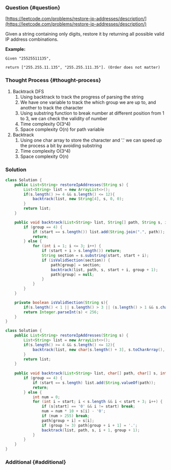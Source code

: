 ### Question {#question}

[https://leetcode.com/problems/restore-ip-addresses/description/](https://leetcode.com/problems/restore-ip-addresses/description/)

Given a string containing only digits, restore it by returning all possible valid IP address combinations.

**Example:**

```
Given "25525511135",

return ["255.255.11.135", "255.255.111.35"]. (Order does not matter)
```

### Thought Process {#thought-process}

1. Backtrack DFS
   1. Using backtrack to track the progress of parsing the string
   2. We have one variable to track the which group we are up to, and another to track the character
   3. Using substring function to break number at different position from 1 to 3, we can check the validity of number
   4. Time complexity O\(3^4\)
   5. Space complexity O\(n\) for path variable
2. Backtrack
   1. Using one char array to store the character and '.' we can speed up the process a bit by avoiding substring
   2. Time complexity O\(3^4\)
   3. Space complexity O\(n\)

### Solution

```java
class Solution {
    public List<String> restoreIpAddresses(String s) {
        List<String> list = new ArrayList<>();
        if(s.length() >= 4 && s.length() <= 12){
            backtrack(list, new String[4], s, 0, 0);
        }
        return list;
    }

    public void backtrack(List<String> list, String[] path, String s, int start, int group){
        if (group == 4) {
            if (start == s.length()) list.add(String.join(".", path));
            return;
        } else {
            for (int i = 1; i <= 3; i++) {
                if (start + i > s.length()) return;
                String section = s.substring(start, start + i);
                if (isValidSection(section)) {
                    path[group] = section;
                    backtrack(list, path, s, start + i, group + 1);
                    path[group] = null;
                }
            }
        }
    }

    private boolean isValidSection(String s){
        if(s.length() < 1 || s.length() > 3 || (s.length() > 1 && s.charAt(0) == '0')) return false;
        return Integer.parseInt(s) < 256;
    }
}
```

```java
class Solution {
    public List<String> restoreIpAddresses(String s) {
        List<String> list = new ArrayList<>();
        if(s.length() >= 4 && s.length() <= 12){
            backtrack(list, new char[s.length() + 3], s.toCharArray(), 0, 0);
        }
        return list;
    }
    
    public void backtrack(List<String> list, char[] path, char[] s, int start, int group){
        if (group == 4) {
            if (start == s.length) list.add(String.valueOf(path));
            return;
        } else {
            int num = 0;
			for (int i = start; i < s.length && i < start + 3; i++) {
                if (s[start] == '0' && i != start) break;
                num = num * 10 + s[i] - '0';
                if (num > 255) break;
                path[group + i] = s[i];
                if (group != 3) path[group + i + 1] = '.';
                backtrack(list, path, s, i + 1, group + 1);
            }
		}
    }
}
```

### Additional {#additional}



